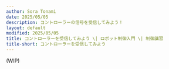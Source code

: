 ```yaml
---
author: Sora Tonami
date: 2025/05/05
description: コントローラーの信号を受信してみよう！
layout: default
modified: 2025/05/05
title: コントローラーを受信してみよう \| ロボット制御入門 \| 制御講習
title-short: コントローラーを受信してみよう
---
```


(WIP)
